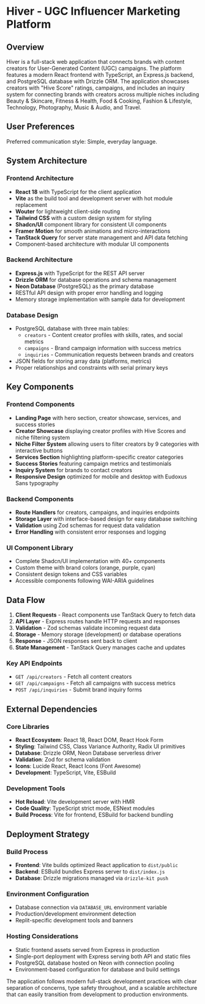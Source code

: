 # Hiver - UGC Influencer Marketing Platform

## Overview

Hiver is a full-stack web application that connects brands with content creators for User-Generated Content (UGC) campaigns. The platform features a modern React frontend with TypeScript, an Express.js backend, and PostgreSQL database with Drizzle ORM. The application showcases creators with "Hive Score" ratings, campaigns, and includes an inquiry system for connecting brands with creators across multiple niches including Beauty & Skincare, Fitness & Health, Food & Cooking, Fashion & Lifestyle, Technology, Photography, Music & Audio, and Travel.

## User Preferences

Preferred communication style: Simple, everyday language.

## System Architecture

### Frontend Architecture
- **React 18** with TypeScript for the client application
- **Vite** as the build tool and development server with hot module replacement
- **Wouter** for lightweight client-side routing
- **Tailwind CSS** with a custom design system for styling
- **Shadcn/UI** component library for consistent UI components
- **Framer Motion** for smooth animations and micro-interactions
- **TanStack Query** for server state management and API data fetching
- Component-based architecture with modular UI components

### Backend Architecture
- **Express.js** with TypeScript for the REST API server
- **Drizzle ORM** for database operations and schema management
- **Neon Database** (PostgreSQL) as the primary database
- RESTful API design with proper error handling and logging
- Memory storage implementation with sample data for development

### Database Design
- PostgreSQL database with three main tables:
  - `creators` - Content creator profiles with skills, rates, and social metrics
  - `campaigns` - Brand campaign information with success metrics
  - `inquiries` - Communication requests between brands and creators
- JSON fields for storing array data (platforms, metrics)
- Proper relationships and constraints with serial primary keys

## Key Components

### Frontend Components
- **Landing Page** with hero section, creator showcase, services, and success stories
- **Creator Showcase** displaying creator profiles with Hive Scores and niche filtering system
- **Niche Filter System** allowing users to filter creators by 9 categories with interactive buttons
- **Services Section** highlighting platform-specific creator categories
- **Success Stories** featuring campaign metrics and testimonials
- **Inquiry System** for brands to contact creators
- **Responsive Design** optimized for mobile and desktop with Eudoxus Sans typography

### Backend Components
- **Route Handlers** for creators, campaigns, and inquiries endpoints
- **Storage Layer** with interface-based design for easy database switching
- **Validation** using Zod schemas for request data validation
- **Error Handling** with consistent error responses and logging

### UI Component Library
- Complete Shadcn/UI implementation with 40+ components
- Custom theme with brand colors (orange, purple, cyan)
- Consistent design tokens and CSS variables
- Accessible components following WAI-ARIA guidelines

## Data Flow

1. **Client Requests** - React components use TanStack Query to fetch data
2. **API Layer** - Express routes handle HTTP requests and responses
3. **Validation** - Zod schemas validate incoming request data
4. **Storage** - Memory storage (development) or database operations
5. **Response** - JSON responses sent back to client
6. **State Management** - TanStack Query manages cache and updates

### Key API Endpoints
- `GET /api/creators` - Fetch all content creators
- `GET /api/campaigns` - Fetch all campaigns with success metrics
- `POST /api/inquiries` - Submit brand inquiry forms

## External Dependencies

### Core Libraries
- **React Ecosystem**: React 18, React DOM, React Hook Form
- **Styling**: Tailwind CSS, Class Variance Authority, Radix UI primitives
- **Database**: Drizzle ORM, Neon Database serverless driver
- **Validation**: Zod for schema validation
- **Icons**: Lucide React, React Icons (Font Awesome)
- **Development**: TypeScript, Vite, ESBuild

### Development Tools
- **Hot Reload**: Vite development server with HMR
- **Code Quality**: TypeScript strict mode, ESNext modules
- **Build Process**: Vite for frontend, ESBuild for backend bundling

## Deployment Strategy

### Build Process
- **Frontend**: Vite builds optimized React application to `dist/public`
- **Backend**: ESBuild bundles Express server to `dist/index.js`
- **Database**: Drizzle migrations managed via `drizzle-kit push`

### Environment Configuration
- Database connection via `DATABASE_URL` environment variable
- Production/development environment detection
- Replit-specific development tools and banners

### Hosting Considerations
- Static frontend assets served from Express in production
- Single-port deployment with Express serving both API and static files
- PostgreSQL database hosted on Neon with connection pooling
- Environment-based configuration for database and build settings

The application follows modern full-stack development practices with clear separation of concerns, type safety throughout, and a scalable architecture that can easily transition from development to production environments.